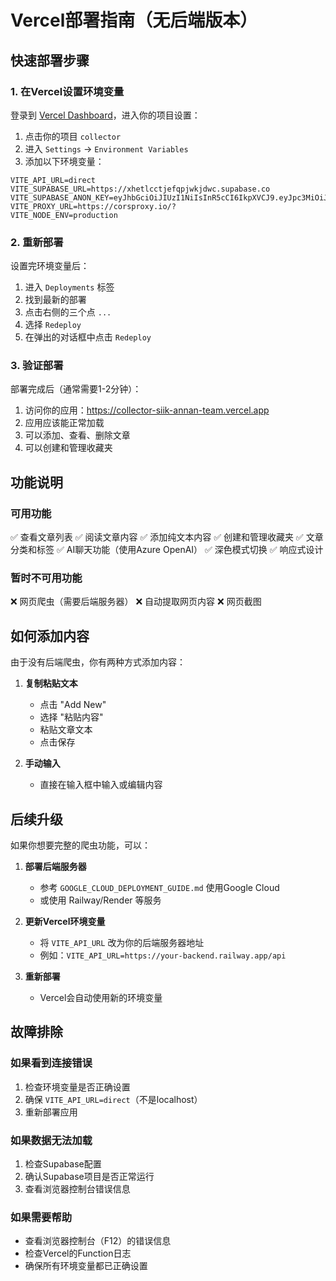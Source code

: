 # Vercel部署指南（无后端版本）

## 快速部署步骤

### 1. 在Vercel设置环境变量

登录到 [Vercel Dashboard](https://vercel.com/dashboard)，进入你的项目设置：

1. 点击你的项目 `collector`
2. 进入 `Settings` → `Environment Variables`
3. 添加以下环境变量：

```
VITE_API_URL=direct
VITE_SUPABASE_URL=https://xhetlcctjefqpjwkjdwc.supabase.co
VITE_SUPABASE_ANON_KEY=eyJhbGciOiJIUzI1NiIsInR5cCI6IkpXVCJ9.eyJpc3MiOiJzdXBhYmFzZSIsInJlZiI6InhoZXRsY2N0amVmcXBqd2tqZHdjIiwicm9sZSI6ImFub24iLCJpYXQiOjE3NDc5NTc3ODAsImV4cCI6MjA2MzUzMzc4MH0.21VBG2WbU6piVcHPAuzOoEmyDTS54dKw5fY3tM08b88
VITE_PROXY_URL=https://corsproxy.io/?
VITE_NODE_ENV=production
```

### 2. 重新部署

设置完环境变量后：
1. 进入 `Deployments` 标签
2. 找到最新的部署
3. 点击右侧的三个点 `...`
4. 选择 `Redeploy`
5. 在弹出的对话框中点击 `Redeploy`

### 3. 验证部署

部署完成后（通常需要1-2分钟）：
1. 访问你的应用：https://collector-siik-annan-team.vercel.app
2. 应用应该能正常加载
3. 可以添加、查看、删除文章
4. 可以创建和管理收藏夹

## 功能说明

### 可用功能
✅ 查看文章列表
✅ 阅读文章内容
✅ 添加纯文本内容
✅ 创建和管理收藏夹
✅ 文章分类和标签
✅ AI聊天功能（使用Azure OpenAI）
✅ 深色模式切换
✅ 响应式设计

### 暂时不可用功能
❌ 网页爬虫（需要后端服务器）
❌ 自动提取网页内容
❌ 网页截图

## 如何添加内容

由于没有后端爬虫，你有两种方式添加内容：

1. **复制粘贴文本**
   - 点击 "Add New"
   - 选择 "粘贴内容"
   - 粘贴文章文本
   - 点击保存

2. **手动输入**
   - 直接在输入框中输入或编辑内容

## 后续升级

如果你想要完整的爬虫功能，可以：

1. **部署后端服务器**
   - 参考 `GOOGLE_CLOUD_DEPLOYMENT_GUIDE.md` 使用Google Cloud
   - 或使用 Railway/Render 等服务

2. **更新Vercel环境变量**
   - 将 `VITE_API_URL` 改为你的后端服务器地址
   - 例如：`VITE_API_URL=https://your-backend.railway.app/api`

3. **重新部署**
   - Vercel会自动使用新的环境变量

## 故障排除

### 如果看到连接错误
1. 检查环境变量是否正确设置
2. 确保 `VITE_API_URL=direct`（不是localhost）
3. 重新部署应用

### 如果数据无法加载
1. 检查Supabase配置
2. 确认Supabase项目是否正常运行
3. 查看浏览器控制台错误信息

### 如果需要帮助
- 查看浏览器控制台（F12）的错误信息
- 检查Vercel的Function日志
- 确保所有环境变量都已正确设置